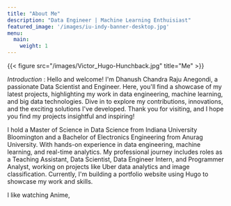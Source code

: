 ```yaml
---
title: "About Me"
description: "Data Engineer | Machine Learning Enthuisiast"
featured_image: '/images/iu-indy-banner-desktop.jpg'
menu:
  main:
    weight: 1
---
```

{{< figure src="/images/Victor_Hugo-Hunchback.jpg" title="Me" >}}

_Introduction_ : Hello and welcome! I'm Dhanush Chandra Raju Anegondi, a passionate Data Scientist and Engineer. Here, you'll find a showcase of my latest projects, highlighting my work in data engineering, machine learning, and big data technologies. Dive in to explore my contributions, innovations, and the exciting solutions I've developed. Thank you for visiting, and I hope you find my projects insightful and inspiring!

I hold a Master of Science in Data Science from Indiana University Bloomington and a Bachelor of Electronics Engineering from Anurag University. With hands-on experience in data engineering, machine learning, and real-time analytics. My professional journey includes roles as a Teaching Assistant, Data Scientist, Data Engineer Intern, and Programmer Analyst, working on projects like Uber data analytics and image classification. Currently, I'm building a portfolio website using Hugo to showcase my work and skills.

I like watching Anime, 
